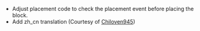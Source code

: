 * Adjust placement code to check the placement event before placing the block.
* Add zh_cn translation (Courtesy of [Chiloven945](https://github.com/Mrbysco/ConstructionSticks/pull/20))